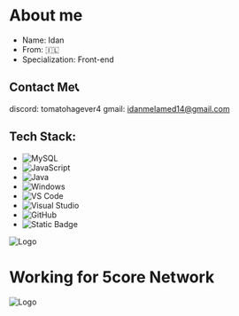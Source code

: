 # About me

- Name: Idan
- From: 🇮🇱
- Specialization: Front-end




## Contact Me📞
discord: tomatohagever4
gmail: idanmelamed14@gmail.com


## Tech Stack:
- ![MySQL](https://img.shields.io/badge/MySQL-4479A1?style=for-the-badge&logo=mysql&logoColor=white)
- ![JavaScript](https://img.shields.io/badge/JavaScript-F7DF1E?style=for-the-badge&logo=javascript&logoColor=black)
- ![Java](https://img.shields.io/badge/Java-007396?style=for-the-badge&logo=java&logoColor=white)
- ![Windows](https://img.shields.io/badge/Windows-0078D6?style=for-the-badge&logo=windows&logoColor=white)
- ![VS Code](https://img.shields.io/badge/VS%20Code-007ACC?style=for-the-badge&logo=visual-studio-code&logoColor=white)
- ![Visual Studio](https://img.shields.io/badge/Visual%20Studio-5C2D91?style=for-the-badge&logo=visual-studio&logoColor=white)
- ![GitHub](https://img.shields.io/badge/GitHub-181717?style=for-the-badge&logo=github&logoColor=white)
- ![Static Badge](https://img.shields.io/badge/Python-black?style=flat-square&logo=Python&logoSize=90)




![Logo](https://avatars.githubusercontent.com/u/125808305?v=4)


# Working for 5core Network
![Logo](https://images-ext-1.discordapp.net/external/M9DWxjDfN_LgS6c2Gy_tLYwP-b1F8x5akLXmFsy6LUQ/%3Fsize%3D4096%26ignore%3Dtrue%29./https/cdn.discordapp.com/avatars/607531831083925514/a_83bc78bfa7bc3e3fcebf30786cfbeb09.gif)
